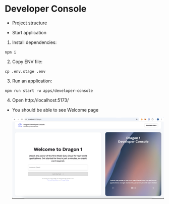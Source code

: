 # Developer Console

- [Project structure](./STRUCTURE.md)

- Start application
1. Install dependencies:

  ```
  npm i
  ```

2. Copy ENV file:

 ```
 cp .env.stage .env
 ```

3. Run an application:

 ```
 npm run start -w apps/developer-console
 ```

4. Open http://localhost:5173/
- You should be able to see Welcome page

  ![Welcome page](./public/images/welcome-screen.png)
